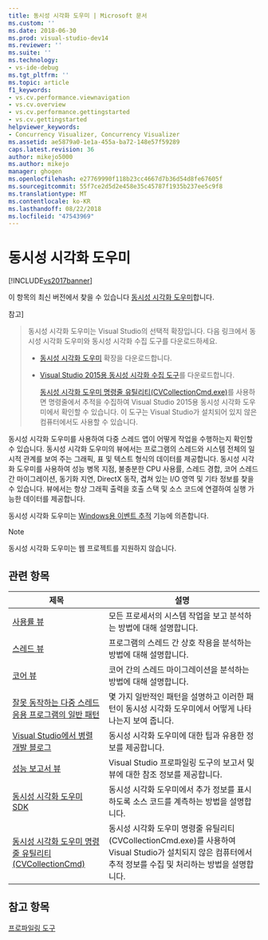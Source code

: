 ```yaml
---
title: 동시성 시각화 도우미 | Microsoft 문서
ms.custom: ''
ms.date: 2018-06-30
ms.prod: visual-studio-dev14
ms.reviewer: ''
ms.suite: ''
ms.technology:
- vs-ide-debug
ms.tgt_pltfrm: ''
ms.topic: article
f1_keywords:
- vs.cv.performance.viewnavigation
- vs.cv.overview
- vs.cv.performance.gettingstarted
- vs.cv.gettingstarted
helpviewer_keywords:
- Concurrency Visualizer, Concurrency Visualizer
ms.assetid: ae5879a0-1e1a-455a-ba72-148e57f59289
caps.latest.revision: 36
author: mikejo5000
ms.author: mikejo
manager: ghogen
ms.openlocfilehash: e27769990f118b23cc4667d7b36d54d8fe67605f
ms.sourcegitcommit: 55f7ce2d5d2e458e35c45787f1935b237ee5c9f8
ms.translationtype: MT
ms.contentlocale: ko-KR
ms.lasthandoff: 08/22/2018
ms.locfileid: "47543969"
---
```

# <a name="concurrency-visualizer"></a>동시성 시각화 도우미
[!INCLUDE[vs2017banner](../includes/vs2017banner.md)]

이 항목의 최신 버전에서 찾을 수 있습니다 [동시성 시각화 도우미](https://docs.microsoft.com/visualstudio/profiling/concurrency-visualizer)합니다.  
  
참고]
>  동시성 시각화 도우미는 Visual Studio의 선택적 확장입니다. 다음 링크에서 동시성 시각화 도우미와 동시성 시각화 수집 도구를 다운로드하세요.  
>   
>  -   [동시성 시각화 도우미](https://visualstudiogallery.msdn.microsoft.com/a6c24ce9-beec-4545-9261-293061436ee9) 확장을 다운로드합니다.  
> -   [Visual Studio 2015용 동시성 시각화 수집 도구](http://www.microsoft.com/en-in/download/details.aspx?id=49103)를 다운로드합니다.  
>   
>      [동시성 시각화 도우미 명령줄 유틸리티(CVCollectionCmd.exe)](../profiling/concurrency-visualizer-command-line-utility-cvcollectioncmd.md)를 사용하면 명령줄에서 추적을 수집하여 Visual Studio 2015용 동시성 시각화 도우미에서 확인할 수 있습니다. 이 도구는 Visual Studio가 설치되어 있지 않은 컴퓨터에서도 사용할 수 있습니다.  
  
 동시성 시각화 도우미를 사용하여 다중 스레드 앱이 어떻게 작업을 수행하는지 확인할 수 있습니다. 동시성 시각화 도우미의 뷰에서는 프로그램의 스레드와 시스템 전체의 일시적 관계를 보여 주는 그래픽, 표 및 텍스트 형식의 데이터를 제공합니다. 동시성 시각화 도우미를 사용하여 성능 병목 지점, 불충분한 CPU 사용률, 스레드 경합, 코어 스레드 간 마이그레이션, 동기화 지연, DirectX 동작, 겹쳐 있는 I/O 영역 및 기타 정보를 찾을 수 있습니다. 뷰에서는 항상 그래픽 출력을 호출 스택 및 소스 코드에 연결하여 실행 가능한 데이터를 제공합니다.  
  
 동시성 시각화 도우미는 [Windows용 이벤트 추적](http://go.microsoft.com/fwlink/?LinkId=234579) 기능에 의존합니다.  
  
> [!NOTE]
>  동시성 시각화 도우미는 웹 프로젝트를 지원하지 않습니다.  
  
## <a name="related-topics"></a>관련 항목  
  
|제목|설명|  
|-----------|-----------------|  
|[사용률 뷰](../profiling/utilization-view.md)|모든 프로세서의 시스템 작업을 보고 분석하는 방법에 대해 설명합니다.|  
|[스레드 뷰](../profiling/threads-view-parallel-performance.md)|프로그램의 스레드 간 상호 작용을 분석하는 방법에 대해 설명합니다.|  
|[코어 뷰](../profiling/cores-view.md)|코어 간의 스레드 마이그레이션을 분석하는 방법에 대해 설명합니다.|  
|[잘못 동작하는 다중 스레드 응용 프로그램의 일반 패턴](../profiling/common-patterns-for-poorly-behaved-multithreaded-applications.md)|몇 가지 일반적인 패턴을 설명하고 이러한 패턴이 동시성 시각화 도우미에서 어떻게 나타나는지 보여 줍니다.|  
|[Visual Studio에서 병렬 개발 블로그](http://go.microsoft.com/fwlink/?LinkId=235385)|동시성 시각화 도우미에 대한 팁과 유용한 정보를 제공합니다.|  
|[성능 보고서 뷰](../profiling/performance-report-views.md)|Visual Studio 프로파일링 도구의 보고서 및 뷰에 대한 참조 정보를 제공합니다.|  
|[동시성 시각화 도우미 SDK](../profiling/concurrency-visualizer-sdk.md)|동시성 시각화 도우미에서 추가 정보를 표시하도록 소스 코드를 계측하는 방법을 설명합니다.|  
|[동시성 시각화 도우미 명령줄 유틸리티(CVCollectionCmd)](../profiling/concurrency-visualizer-command-line-utility-cvcollectioncmd.md)|동시성 시각화 도우미 명령줄 유틸리티(CVCollectionCmd.exe)를 사용하여 Visual Studio가 설치되지 않은 컴퓨터에서 추적 정보를 수집 및 처리하는 방법을 설명합니다.|  
  
## <a name="see-also"></a>참고 항목  
 [프로파일링 도구](../profiling/profiling-tools.md)



